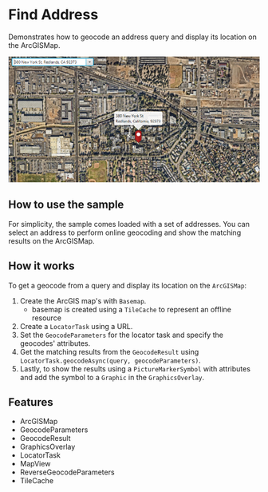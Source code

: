 <h1>Find Address</h1>

<p>Demonstrates how to geocode an address query and display its location on the ArcGISMap.</p>

<p><img src="FindAddress.png"/></p>

<h2>How to use the sample</h2>

<p>For simplicity, the sample comes loaded with a set of addresses. You can select an address to perform online geocoding and show the matching results on the ArcGISMap. </p>

<h2>How it works</h2>

<p>To get a geocode from a query and display its location on the <code>ArcGISMap</code>:</p>

<ol>
  <li>Create the ArcGIS map's with <code>Basemap</code>.
    <ul><li>basemap is created using a <code>TileCache</code> to represent an offline resource </li></ul></li>
  <li>Create a <code>LocatorTask</code> using a URL.</li>
  <li>Set the <code>GeocodeParameters</code> for the locator task and specify the geocodes' attributes.</li>
  <li>Get the matching results from the <code>GeocodeResult</code> using <code>LocatorTask.geocodeAsync(query, geocodeParameters)</code>.</li>
  <li>Lastly, to show the results using a <code>PictureMarkerSymbol</code> with attributes and add the symbol to a <code>Graphic</code> in the  <code>GraphicsOverlay</code>.</li>
</ol>

<h2>Features</h2>

<ul>
  <li>ArcGISMap</li>
  <li>GeocodeParameters</li>
  <li>GeocodeResult</li>
  <li>GraphicsOverlay</li>
  <li>LocatorTask</li>
  <li>MapView</li>
  <li>ReverseGeocodeParameters</li>
  <li>TileCache</li>
</ul>



